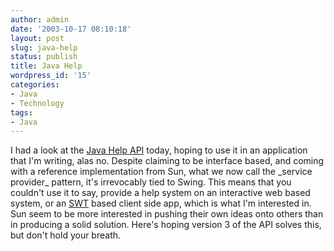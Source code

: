 ```yaml
---
author: admin
date: '2003-10-17 08:10:18'
layout: post
slug: java-help
status: publish
title: Java Help
wordpress_id: '15'
categories:
- Java
- Technology
tags:
- Java
---
```


I had a look at the [Java Help
API](http://java.sun.com/products/javahelp) today, hoping to use it in
an application that I'm writing, alas no. Despite claiming to be
interface based, and coming with a reference implementation from Sun,
what we now call the \_service provider\_ pattern, it's irrevocably tied
to Swing. This means that you couldn't use it to say, provide a help
system on an interactive web based system, or an
[SWT](http://dev.eclipse.org/viewcvs/index.cgi/%7Echeckout%7E/platform-swt-home/main.html
"Standard Widget Toolkit") based client side app, which is what I'm
interested in. Sun seem to be more interested in pushing their own ideas
onto others than in producing a solid solution. Here's hoping version 3
of the API solves this, but don't hold your breath.
